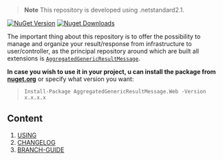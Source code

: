 > **Note** This repository is developed using .netstandard2.1.

[![NuGet Version](https://img.shields.io/nuget/v/AggregatedGenericResultMessage.Web.svg?style=flat&logo=nuget)](https://www.nuget.org/packages/AggregatedGenericResultMessage.Web/)
[![Nuget Downloads](https://img.shields.io/nuget/dt/AggregatedGenericResultMessage.Web.svg?style=flat&logo=nuget)](https://www.nuget.org/packages/AggregatedGenericResultMessage.Web)

The important thing about this repository is to offer the possibility to manage and organize your result/response from infrastructure to user/controller, as the principal repository around which are built all extensions is [`AggregatedGenericResultMessage`](https://www.nuget.org/packages/AggregatedGenericResultMessage).

**In case you wish to use it in your project, u can install the package from <a href="https://www.nuget.org/packages/AggregatedGenericResultMessage.Web" target="_blank">nuget.org</a>** or specify what version you want:

> `Install-Package AggregatedGenericResultMessage.Web -Version x.x.x.x`

## Content
1. [USING](docs/usage.md)
1. [CHANGELOG](docs/CHANGELOG.md)
1. [BRANCH-GUIDE](docs/branch-guide.md)
